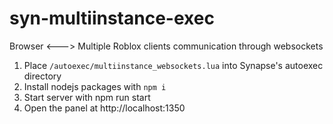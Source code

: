 # syn-multiinstance-exec
Browser &lt;---> Multiple Roblox clients communication through websockets

1) Place `/autoexec/multiinstance_websockets.lua` into Synapse's autoexec directory
2) Install nodejs packages with `npm i`
3) Start server with npm run start
4) Open the panel at http://localhost:1350
